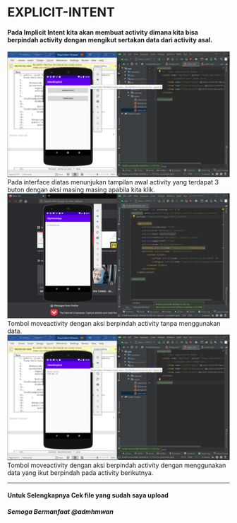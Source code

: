 # EXPLICIT-INTENT

#### Pada Implicit Intent kita akan membuat activity dimana kita bisa berpindah activity dengan mengikut sertakan data dari activity asal. <br>
![Alt Text](https://github.com/adam033/EXPLICIT-INTENT/blob/master/Screenshot%20(278).png)
Pada interface diatas menunjukan tampilan awal activity yang terdapat 3 buton dengan aksi masing masing apabila kita klik.
![Alt Text](https://github.com/adam033/EXPLICIT-INTENT/blob/master/Screenshot%20(277).png)
Tombol moveactivity dengan aksi berpindah activity tanpa menggunakan data.
![Alt Text](https://github.com/adam033/EXPLICIT-INTENT/blob/master/Screenshot%20(279).png)
Tombol moveactivity dengan aksi berpindah activity dengan menggunakan data yang ikut berpindah pada activity berikutnya. <br>
___________________________________________________________________________________
#### Untuk Selengkapnya Cek file yang sudah saya upload
##### Semoga Bermanfaat @admhmwan



